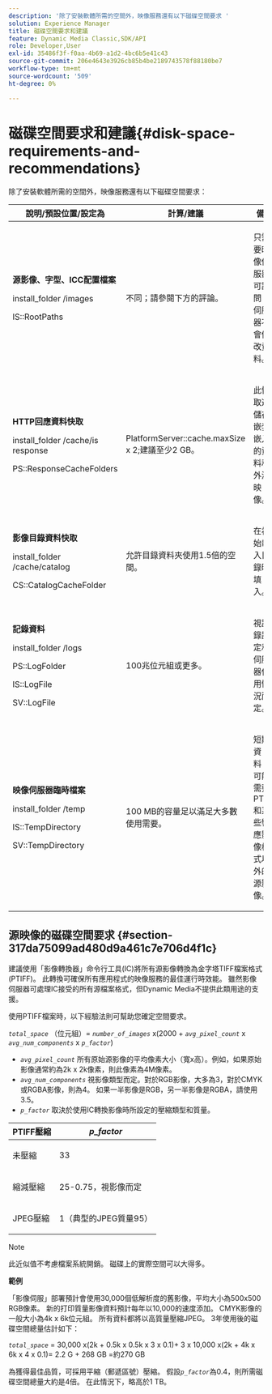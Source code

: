 ```yaml
---
description: '除了安裝軟體所需的空間外，映像服務還有以下磁碟空間要求 '
solution: Experience Manager
title: 磁碟空間要求和建議
feature: Dynamic Media Classic,SDK/API
role: Developer,User
exl-id: 35486f3f-f0aa-4b69-a1d2-4bc6b5e41c43
source-git-commit: 206e4643e3926cb85b4be2189743578f88180be7
workflow-type: tm+mt
source-wordcount: '509'
ht-degree: 0%

---
```


# 磁碟空間要求和建議{#disk-space-requirements-and-recommendations}

除了安裝軟體所需的空間外，映像服務還有以下磁碟空間要求：

<table id="table_0AE363AB76304F258A19E43500FE8423"> 
 <thead> 
  <tr> 
   <th class="entry"> <b>說明/預設位置/設定為</b> </th> 
   <th class="entry"> <b>計算/建議</b> </th> 
   <th class="entry"> <b>備註</b> </th> 
  </tr> 
 </thead>
 <tbody> 
  <tr> 
   <td> <p><b>源影像、字型、ICC配置檔案</b> </p> <p> <span class="filepath"> <span class="varname"> install_folder </span>/images  </span> <span class="codeph"></span> </p> <p> <span class="codeph"> IS::RootPaths  </span> </p> </td> 
   <td> <p>不同；請參閱下方的評論。 </p> </td> 
   <td> <p>只需要映像伺服器可訪問；伺服器不會修改資料。 </p> </td> 
  </tr> 
  <tr> 
   <td> <p><b>HTTP回應資料快取</b> </p> <p> <span class="filepath"> <span class="varname"> install_folder  </span>/cache/is response  </span> </p> <p> <span class="codeph"> PS::ResponseCacheFolders  </span> </p> </td> 
   <td> <p> <span class="codeph"> PlatformServer::cache.maxSize  </span> x 2;建議至少2 GB。 </p> </td> 
   <td> <p>此快取還儲存嵌套/嵌入的資料和外源映像。 </p> </td> 
  </tr> 
  <tr> 
   <td> <p><b>影像目錄資料快取</b> </p> <p> <span class="filepath"> <span class="varname"> install_folder </span>/cache/catalog  </span> </p> <p> <span class="codeph"> CS::CatalogCacheFolder  </span> </p> </td> 
   <td> <p>允許目錄資料夾使用1.5倍的空間。 </p> </td> 
   <td> <p>在初始載入目錄時填入。 </p> </td> 
  </tr> 
  <tr> 
   <td> <p><b>記錄資料</b> </p> <p> <span class="filepath"> <span class="varname"> install_folder </span>/logs  </span> </p> <p> <span class="codeph"> PS::LogFolder  </span> </p> <p> <span class="codeph"> IS::LogFile  </span> </p> <p> <span class="codeph"> SV::LogFile  </span> </p> </td> 
   <td> <p>100兆位元組或更多。 </p> </td> 
   <td> <p>視記錄設定和伺服器使用情況而定。 </p> </td> 
  </tr> 
  <tr> 
   <td> <p><b>映像伺服器臨時檔案</b> </p> <p> <span class="filepath"> <span class="varname"> install_folder  </span>/temp  </span> </p> <p> <span class="codeph"> IS::TempDirectory  </span> </p> <p> <span class="codeph"> SV::TempDirectory  </span> </p> </td> 
   <td> <p>100 MB的容量足以滿足大多數使用需要。 </p> </td> 
   <td> <p>短期資料；可能需要PTIFF和某些響應影像格式以外的源影像。 </p> </td> 
  </tr> 
 </tbody> 
</table>

## 源映像的磁碟空間要求 {#section-317da75099ad480d9a461c7e706d4f1c}

建議使用「影像轉換器」命令行工具(IC)將所有源影像轉換為金字塔TIFF檔案格式(PTIFF)。 此轉換可確保所有應用程式的映像服務的最佳運行時效能。 雖然影像伺服器可處理IC接受的所有源檔案格式，但Dynamic Media不提供此類用途的支援。

使用PTIFF檔案時，以下經驗法則可幫助您確定空間要求。

*`total_space`* （位元組）=  *`number_of_images`* x(2000 +  *`avg_pixel_count`* x  *`avg_num_components`* x  *`p_factor`*)

* *`avg_pixel_count`* 所有原始源影像的平均像素大小（寬x高）。例如，如果原始影像通常約為2k x 2k像素，則此像素為4M像素。
* *`avg_num_components`* 視影像類型而定。對於RGB影像，大多為3，對於CMYK或RGBA影像，則為4。 如果一半影像是RGB，另一半影像是RGBA，請使用3.5。
* *`p_factor`* 取決於使用IC轉換影像時所設定的壓縮類型和質量。

<table id="table_89995BECF30243569954819D07DA2A2F"> 
 <thead> 
  <tr> 
   <th class="entry"> <b>PTIFF壓縮</b> </th> 
   <th class="entry"> <b><i>p_factor</i></b> </th> 
  </tr> 
 </thead>
 <tbody> 
  <tr> 
   <td> <p>未壓縮 </p> </td> 
   <td> <p> 33 </p> </td> 
  </tr> 
  <tr> 
   <td> <p>縮減壓縮 </p> </td> 
   <td> <p> 25-0.75，視影像而定 </p> </td> 
  </tr> 
  <tr> 
   <td> <p>JPEG壓縮 </p> </td> 
   <td> <p> 1（典型的JPEG質量95） </p> </td> 
  </tr> 
 </tbody> 
</table>

>[!NOTE]
>
>此近似值不考慮檔案系統開銷。 磁碟上的實際空間可以大得多。

**範例**

「影像伺服」部署預計會使用30,000個低解析度的舊影像，平均大小為500x500 RGB像素。 新的打印質量影像資料預計每年以10,000的速度添加。 CMYK影像的一般大小為4k x 6k位元組。 所有資料都將以高質量壓縮JPEG。 3年使用後的磁碟空間總量估計如下：

*`total_space`* = 30,000 x(2k + 0.5k x 0.5k x 3 x 0.1)+ 3 x 10,000 x(2k + 4k x 6k x 4 x 0.1)= 2.2 G + 268 GB =約270 GB

為獲得最佳品質，可採用平縮（郵遞區號）壓縮。 假設&#x200B;*`p_factor`*&#x200B;為0.4，則所需磁碟空間總量大約是4倍。 在此情況下，略高於1 TB。
